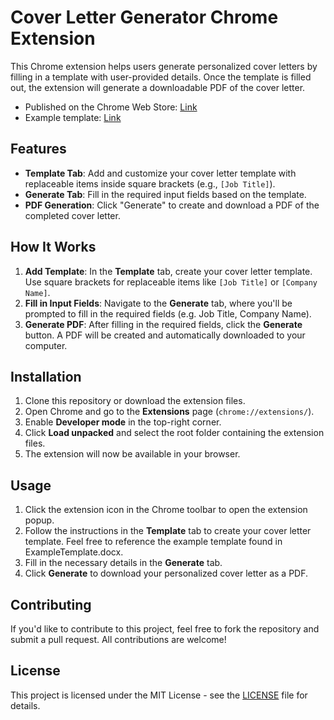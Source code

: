 # Cover Letter Generator Chrome Extension

This Chrome extension helps users generate personalized cover letters by filling in a template with user-provided details. Once the template is filled out, the extension will generate a downloadable PDF of the cover letter.
- Published on the Chrome Web Store: [Link](https://chromewebstore.google.com/detail/cover-letter-generator/ljpaeicbgodhcebolfbjgpkeaaooflkc)
- Example template: [Link](https://gist.githubusercontent.com/KrolikPDX/9235b05935b7510d06f82bb83816cde2/raw/9125839c3575b209255bf76e040a428152807a0a/template.txt)

## Features

- **Template Tab**: Add and customize your cover letter template with replaceable items inside square brackets (e.g., `[Job Title]`).
- **Generate Tab**: Fill in the required input fields based on the template.
- **PDF Generation**: Click "Generate" to create and download a PDF of the completed cover letter.

## How It Works

1. **Add Template**: In the **Template** tab, create your cover letter template. Use square brackets for replaceable items like `[Job Title]` or `[Company Name]`.
2. **Fill in Input Fields**: Navigate to the **Generate** tab, where you'll be prompted to fill in the required fields (e.g. Job Title, Company Name).
3. **Generate PDF**: After filling in the required fields, click the **Generate** button. A PDF will be created and automatically downloaded to your computer.

## Installation

1. Clone this repository or download the extension files.
2. Open Chrome and go to the **Extensions** page (`chrome://extensions/`).
3. Enable **Developer mode** in the top-right corner.
4. Click **Load unpacked** and select the root folder containing the extension files.
5. The extension will now be available in your browser.

## Usage

1. Click the extension icon in the Chrome toolbar to open the extension popup.
2. Follow the instructions in the **Template** tab to create your cover letter template. Feel free to reference the example template found in ExampleTemplate.docx. 
3. Fill in the necessary details in the **Generate** tab.
4. Click **Generate** to download your personalized cover letter as a PDF.

## Contributing

If you'd like to contribute to this project, feel free to fork the repository and submit a pull request. All contributions are welcome!

## License

This project is licensed under the MIT License - see the [LICENSE](LICENSE) file for details.


